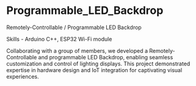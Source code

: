 # Programmable_LED_Backdrop
Remotely-Controllable / Programmable LED Backdrop

Skills - Arduino C++, ESP32 Wi-Fi module

Collaborating with a group of members, we developed a Remotely-Controllable and programmable LED Backdrop, enabling seamless customization and control of lighting displays. This project demonstrated expertise in hardware design and IoT integration for captivating visual experiences.
